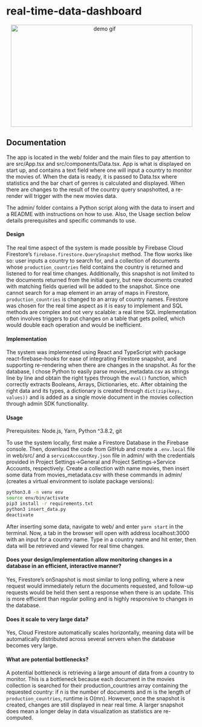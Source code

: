 # real-time-data-dashboard

<p align="center">
  <img src="https://media.giphy.com/media/4nKw0b5dIlKS0k0fLn/giphy.gif?cid=790b7611e0fa1c68fb6b1325fda405083ddfb6abf82caca6&rid=giphy.gif&ct=g" width="480" height="270" frameBorder="0" alt="demo gif"/>
 </p>
 
## Documentation
The app is located in the web/ folder and the main files to pay attention to are src/App.tsx and src/components/Data.tsx. App is what is displayed on start up, and contains a text field where one will input a country to monitor the movies of. When the data is ready, it is passed to Data.tsx where statistics and the bar chart of genres is calculated and displayed. When there are changes to the result of the country query snapshotted, a re-render will trigger with the new movies data.

The admin/ folder contains a Python script along with the data to insert and a README with instructions on how to use. Also, the Usage section below details prerequisites and specific commands to use.

#### Design
The real time aspect of the system is made possible by Firebase Cloud Firestore’s ```firebase.firestore.QuerySnapshot``` method. The flow works like so: user inputs a country to search for, and a collection of documents whose ```production_countries``` field contains the country is returned and listened to for real time changes. Additionally, this snapshot is not limited to the documents returned from the initial query, but new documents created with matching fields queried will be added to the snapshot. Since one cannot search for a map element in an array of maps in Firestore, ```production_countries``` is changed to an array of country names. Firestore was chosen for the real time aspect as it is easy to implement and SQL methods are complex and not very scalable: a real time SQL implementation often involves triggers to put changes on a table that gets polled, which would double each operation and would be inefficient.

#### Implementation
The system was implemented using React and TypeScript with package react-firebase-hooks for ease of integrating Firestore snapshot, and supporting re-rendering when there are changes in the snapshot. As for the database, I chose Python to easily parse movies_metadata.csv as strings line by line and obtain the right types through the ```eval()``` function, which correctly extracts Booleans, Arrays, Dictionaries, etc. After obtaining the right data and its types, a dictionary is created through ```dict(zip(keys, values))``` and is added as a single movie document in the movies collection through admin SDK functionality.

#### Usage
Prerequisites: Node.js, Yarn, Python ^3.8.2, git

To use the system locally, first make a Firestore Database in the Firebase console. Then, download the code from GitHub and create a ```.env.local``` file in web/src/ and a ```serviceAccountKey.json``` file in admin/ with the credentials provided in Project Settings→General and Project Settings→Service Accounts, respectively. Create a collection with name movies, then insert some data from movies_metadata.csv with these commands in admin/ (creates a virtual environment to isolate package versions):

```sh
python3.8 -m venv env
source env/bin/activate
pip3 install -r requirements.txt
python3 insert_data.py
deactivate
```

After inserting some data, navigate to web/ and enter ```yarn start``` in the terminal. Now, a tab in the browser will open with address localhost:3000 with an input for a country name. Type in a country name and hit enter, then data will be retrieved and viewed for real time changes.

#### Does your design/implementation allow monitoring changes in a database in an efficient, interactive manner? 
Yes, Firestore’s onSnapshot is most similar to long polling, where a new request would immediately return the documents requested, and follow-up requests would be held then sent a response when there is an update. This is more efficient than regular polling and is highly responsive to changes in the database.

#### Does it scale to very large data?
Yes, Cloud Firestore automatically scales horizontally, meaning data will be automatically distributed across several servers when the database becomes very large. 

#### What are potential bottlenecks?
A potential bottleneck is retrieving a large amount of data from a country to monitor. This is a bottleneck because each document in the movies collection is searched for their production_countries array containing the requested country: if n is the number of documents and m is the length of ```production_countries```, runtime is O(mn). However, once the snapshot is created, changes are still displayed in near real time. A larger snapshot does mean a longer delay in data visualization as statistics are re-computed. 


